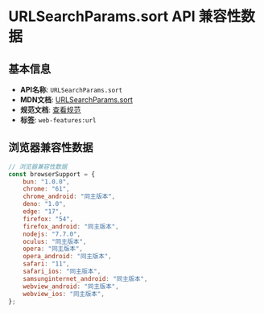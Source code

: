 # URLSearchParams.sort API 兼容性数据

## 基本信息

- **API名称**: `URLSearchParams.sort`
- **MDN文档**: [URLSearchParams.sort](https://developer.mozilla.org/docs/Web/API/URLSearchParams/sort)
- **规范文档**: [查看规范](https://url.spec.whatwg.org/#dom-urlsearchparams-sort)
- **标签**: `web-features:url`

## 浏览器兼容性数据

```javascript
// 浏览器兼容性数据
const browserSupport = {
    bun: "1.0.0",
    chrome: "61",
    chrome_android: "同主版本",
    deno: "1.0",
    edge: "17",
    firefox: "54",
    firefox_android: "同主版本",
    nodejs: "7.7.0",
    oculus: "同主版本",
    opera: "同主版本",
    opera_android: "同主版本",
    safari: "11",
    safari_ios: "同主版本",
    samsunginternet_android: "同主版本",
    webview_android: "同主版本",
    webview_ios: "同主版本",
};

```


